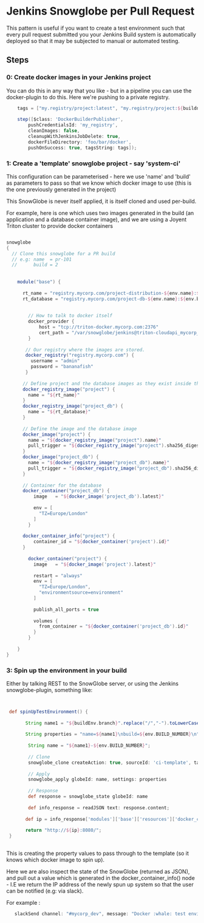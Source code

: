 # Jenkins Snowglobe per Pull Request


This pattern is useful if you want to create a test environment such that every pull request submitted you your Jenkins Build system is automatically deployed so that it may be subjected to manual or automated testing.

## Steps

### 0: Create docker images in your Jenkins project

You can do this in any way that you like - but in a pipeline you can use the docker-plugin to do this. Here we're pushing to a private registry.

```groovy
    tags = ["my.registry/project:latest", "my.registry/project:${buildnumber}"]
    
    step([$class: 'DockerBuilderPublisher', 
        pushCredentialsId: 'my_registry', 
        cleanImages: false, 
        cleanupWithJenkinsJobDelete: true, 
        dockerFileDirectory: 'foo/bar/docker', 
        pushOnSuccess: true, tagsString: tags]);

```


### 1: Create a 'template' snowglobe project - say 'system-ci'

This configuration can be parameterised - here we use 'name' and 'build' as parameters to pass so that we know which docker image to use (this is the one previously generated in the project)  

This SnowGlobe is never itself applied, it is itself cloned and used per-build.

For example, here is one which uses two images generated in the build (an application and a database container image), and we are using a Joyent Triton cluster to provide docker containers



```groovy

snowglobe
{
  // Clone this snowglobe for a PR build
  // e.g: name  = pr-101
  //      build = 2
    
  
    module("base") {
      
      rt_name = "registry.mycorp.com/project-distribution-${env.name}:${env.build}";
      rt_database = "registry.mycorp.com/project-db-${env.name}:${env.build}";
  
      
        // How to talk to docker itself
        docker_provider {
            host = "tcp://triton-docker.mycorp.com:2376"
            cert_path = "/var/snowglobe/jenkins@triton-cloudapi_mycorp_com"
        }
     
       // Our registry where the images are stored.
       docker_registry("registry.mycorp.com") {
         username = "admin"
         password = "bananafish"
       }
       
      // Define project and the database images as they exist inside the registry
      docker_registry_image("project") {
        name = "${rt_name}"
      }
      docker_registry_image("project_db") {
        name = "${rt_database}"
      }
       
      // Define the image and the database image
      docker_image("project") {
        name = "${docker_registry_image("project").name}"
        pull_trigger = "${docker_registry_image("project").sha256_digest}"
      }
      docker_image("project_db") {
        name = "${docker_registry_image("project_db").name}"
        pull_trigger = "${docker_registry_image("project_db").sha256_digest}"
      }
       
      // Container for the database
      docker_container("project_db") {
          image   = "${docker_image('project_db').latest}"
       
          env = [
            "TZ=Europe/London"
          ]
        }
      
      docker_container_info("project") {
          container_id = "${docker_container('project').id}" 
      }
       
        docker_container("project") {
          image   = "${docker_image('project').latest}"
   
          restart = "always"
          env = [
            "TZ=Europe/London",
            "environmentsource=environment"
          ]
           
          publish_all_ports = true
           
          volumes {           
            from_container = "${docker_container('project_db').id}"               
          }
        }
  
    }
}
``` 
### 3: Spin up the environment in your build

Either by talking REST to the SnowGlobe server, or using the Jenkins snowglobe-plugin, something like:



 
```groovy


 def spinUpTestEnvironment() {
     
       String name1 = "${buildEnv.branch}".replace("/","-").toLowerCase();
 
       String properties = "name=${name1}\nbuild=${env.BUILD_NUMBER}\n";
 
        String name = "${name1}-${env.BUILD_NUMBER}";
 
        // Clone
        snowglobe_clone createAction: true, sourceId: 'ci-template', targetId: name
        
        // Apply     
        snowglobe_apply globeId: name, settings: properties
             
        // Response
        def response = snowglobe_state globeId: name
  
        def info_response = readJSON text: response.content;
 
       def ip = info_response['modules']['base']['resources']['docker_container_info']['realtime']['items']['info']['NetworkSettings']['IPAddress'];
 
       return "http://${ip}:8080/";
 }    
 
 ```

This is creating the property values to pass through to the template (so it knows which docker image to spin up).

Here we are also inspect the state of the SnowGlobe (returned as JSON), and pull out a value which is generated in the docker_container_info() node - I.E we return the IP address of the newly spun up system so that the user can be notified (e.g: via slack).

For example :

```groovy
   slackSend channel: "#mycorp_dev", message: "Docker :whale: test environment :snowflake: available now  - ${env.JOB_NAME} ${env.BUILD_NUMBER} - ${testurl}"

```

